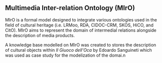 ## Multimedia Inter-relation Ontology (MIrO)
<p>MIrO is a formal model designed to integrate various ontologies used in the field of cultural heritage (i.e. LRMoo, RDA, CIDOC-CRM, SKOS, HiCO, and CitO). MIrO aims to represent the domain of intermedial relations alongside the description of media products.</p>
<p>A knowledge base modelled on MIrO was created to stores the description of cultural objects within <i>Il Giuoco dell'Oca</i> by Edoardo Sanguineti which was used as case study for the modelization of the domai.n</p>
